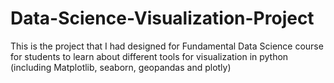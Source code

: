 # Data-Science-Visualization-Project
This is the project that I had designed for Fundamental Data Science course for students to learn about different tools for visualization in python (including Matplotlib, seaborn, geopandas and plotly)
